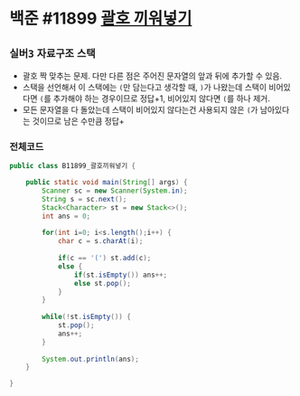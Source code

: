# 백준 #11899 [괄호 끼워넣기](https://www.acmicpc.net/problem/11899)
`실버3` `자료구조` `스택`
---
- 괄호 짝 맞추는 문제. 다만 다른 점은 주어진 문자열의 앞과 뒤에 추가할 수 있음.
- 스택을 선언해서 이 스택에는 `(`만 담는다고 생각할 때, `)`가 나왔는데 스택이 비어있다면 `(`를 추가해야 하는 경우이므로 정답+1, 비어있지 않다면 `(`를 하나 제거.
- 모든 문자열을 다 돌았는데 스택이 비어있지 않다는건 사용되지 않은 `(`가 남아있다는 것이므로 남은 수만큼 정답+

### 전체코드
```java
public class B11899_괄호끼워넣기 {

	public static void main(String[] args) {
		Scanner sc = new Scanner(System.in);
		String s = sc.next();
		Stack<Character> st = new Stack<>();
		int ans = 0;
		
		for(int i=0; i<s.length();i++) {
			char c = s.charAt(i);
			
			if(c == '(') st.add(c);
			else {
				if(st.isEmpty()) ans++;
				else st.pop();
			}
		}
		
		while(!st.isEmpty()) {
			st.pop();
			ans++;
		}
		
		System.out.println(ans);
	}

}

```
